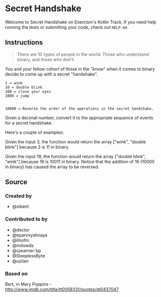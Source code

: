 # Secret Handshake

Welcome to Secret Handshake on Exercism's Kotlin Track.
If you need help running the tests or submitting your code, check out `HELP.md`.

## Instructions

> There are 10 types of people in the world: Those who understand
> binary, and those who don't.

You and your fellow cohort of those in the "know" when it comes to
binary decide to come up with a secret "handshake".

```text
1 = wink
10 = double blink
100 = close your eyes
1000 = jump


10000 = Reverse the order of the operations in the secret handshake.
```

Given a decimal number, convert it to the appropriate sequence of events for a secret handshake.

Here's a couple of examples:

Given the input 3, the function would return the array
["wink", "double blink"] because 3 is 11 in binary.

Given the input 19, the function would return the array
["double blink", "wink"] because 19 is 10011 in binary.
Notice that the addition of 16 (10000 in binary)
has caused the array to be reversed.

## Source

### Created by

- @stkent

### Contributed to by

- @dector
- @eparovyshnaya
- @lihofm
- @mdowds
- @sjwarner-bp
- @SleeplessByte
- @uzilan

### Based on

Bert, in Mary Poppins - http://www.imdb.com/title/tt0058331/quotes/qt0437047
